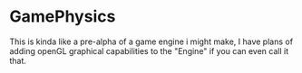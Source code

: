 # GamePhysics

This is kinda like a pre-alpha of a game engine i might make, I have plans of adding openGL graphical capabilities to the "Engine" if you can even call it that.
